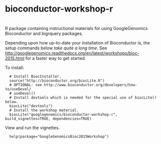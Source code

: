 # bioconductor-workshop-r
# 
R package containing instructional materials for using GoogleGenomics Bioconductor and bigrquery packages.

Depending upon how up-to-date your installation of Bioconductor is, the setup commands below *take quite a long time*.  See http://googlegenomics.readthedocs.org/en/latest/workshops/bioc-2015.html for a faster way to get started.

To install:
```
  # Install BiocInstaller.
  source("http://bioconductor.org/biocLite.R")
  # OPTIONAL: see http://www.bioconductor.org/developers/how-to/useDevel/
  # useDevel()
  # Install devtools which is needed for the special use of biocLite() below.
  biocLite("devtools")
  # Install the workshop material.
  biocLite("googlegenomics/bioconductor-workshop-r", build_vignettes=TRUE, dependencies=TRUE)
```

View and run the vignettes.
```
  help(package="GoogleGenomicsBioc2015Workshop")
```

